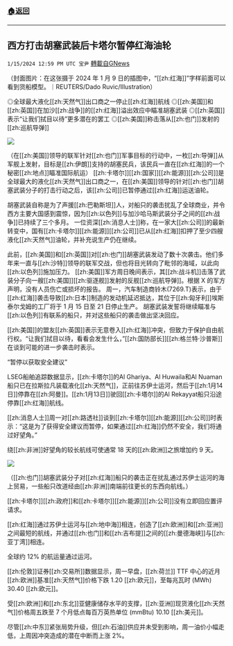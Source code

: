 ###  [:house:返回](README.md)
---


## 西方打击胡塞武装后卡塔尔暂停红海油轮
`1/15/2024 12:59 PM UTC 宝尹` [轉載自GNews](https://gnews.org/articles/2221203)

（封面图片：在这张摄于 2024 年 1 月 9 日的插图中，“[[zh:红海]]”字样前面可以看到货船模型。｜REUTERS/Dado Ruvic/Illustration）

◎全球最大液化[[zh:天然气]]出口商之一停止[[zh:红海]]航线
◎[[zh:美国]]和[[zh:英国]]在加沙[[zh:战争]]的[[zh:红海]]溢出效应中瞄准胡塞武装
◎[[zh:英国]]表示“让我们拭目以待”更多潜在的罢工
◎[[zh:美国]]称击落从[[zh:也门]]发射的[[zh:巡航导弹]]

![](https://i.imgur.com/elqY0pI.jpg)


（在[[zh:美国]]领导的联军针对[[zh:也门]]军事目标的行动中，一枚[[zh:导弹]]从军舰上发射，目标是[[zh:伊朗]]支持的胡塞民兵，该民兵一直在[[zh:红海]]的一个秘密[[zh:地点]]瞄准国际航运）
 [[zh:卡塔尔]][[zh:国家]][[zh:能源]][[zh:公司]]是全球最大的液化[[zh:天然气]]出口商之一，在[[zh:美国]]领导的针对[[zh:也门]]胡塞武装分子的打击行动之后，该[[zh:公司]]已暂停通过[[zh:红海]]运送油轮。

胡塞武装自称是为了声援[[zh:巴勒斯坦]]人，对船只的袭击扰乱了全球商业，并令西方主要大国感到震惊，因为[[zh:以色列]]与加沙哈马斯武装分子之间的[[zh:战争]]已持续了三个多月。
一位资深[[zh:消息人士]]称，在一家大[[zh:公司]]的最新转变中，国有[[zh:卡塔尔]][[zh:能源]][[zh:公司]]已从[[zh:红海]]扣押了至少四艘液化[[zh:天然气]]油轮，并补充说生产仍在继续。

此前，[[zh:美国]]和[[zh:英国]]对[[zh:也门]]胡塞武装发动了数十次袭击。他们多年来一直与[[zh:沙特]]领导的联军交战，但也将目光转向了毗邻的海域，以此向[[zh:以色列]]施加压力。
[[zh:美国]]军方周日晚间表示，其[[zh:战斗机]]击落了武装分子向一艘[[zh:美国]][[zh:驱逐舰]]发射的反舰[[zh:巡航导弹]]。根据 X 的军方声明，没有人员伤亡或损坏的报告。
周一，汽车制造商铃木(7269.T)表示，由于[[zh:红海]]袭击导致[[zh:日本]]制造的发动机延迟抵达，其位于[[zh:匈牙利]]埃斯泰尔戈姆的工厂将于 1 月 15 日至 21 日停止生产。
胡塞武装发誓将继续瞄准与[[zh:以色列]]有联系的船只，并对这些船只的袭击做出坚决回应。

[[zh:美国]]的盟友[[zh:英国]]表示无意卷入[[zh:红海]]冲突，但致力于保护自由航行权。“让我们拭目以待，看看会发生什么，”[[zh:国防部长]][[zh:格兰特·沙普斯]]在谈到可能的进一步袭击时表示。

“暂停以获取安全建议”

LSEG船舶追踪数据显示，[[zh:卡塔尔]]的Al Ghariya、Al Huwaila和Al Nuaman船只已在拉斯拉凡装载液化[[zh:天然气]]，正前往苏伊士运河，然后于[[zh:1月14日]]停靠在[[zh:阿曼]]。[[zh:1月13日]]驶回[[zh:卡塔尔]]的Al Rekayyat船只沿途停靠[[zh:红海]]航线。

[[zh:消息人士]]周一对[[zh:路透社]]谈到[[zh:卡塔尔]][[zh:能源]][[zh:公司]]时表示：“这是为了获得安全建议而暂停，如果通过[[zh:红海]]仍然不安全，我们将通过好望角。”

绕[[zh:非洲]]好望角的较长航线可使通常 18 天的[[zh:欧洲]]之旅增加约 9 天。

![](https://i.imgur.com/numVEu7.jpg)

（[[zh:也门]]胡塞武装分子对[[zh:红海]]船只的袭击正在扰乱通过苏伊士运河的海上贸易，一些船只改道经由[[zh:非洲]]南端前往更长的东西向航线。）

[[zh:卡塔尔]][[zh:政府]]和[[zh:卡塔尔]][[zh:能源]][[zh:公司]]没有立即回应置评请求。

[[zh:红海]]通过苏伊士运河与[[zh:地中海]]相连，创造了[[zh:欧洲]]和[[zh:亚洲]]之间最短的航线，并通过[[zh:也门]]和[[zh:吉布提]]之间的[[zh:曼德海峡]]与[[zh:亚丁湾]]相连。

全球约 12% 的航运量通过运河。

[[zh:伦敦]]证券[[zh:交易所]]数据显示，周一早盘，[[zh:荷兰]] TTF 中心的近月[[zh:欧洲]]基准[[zh:天然气]]价格下跌 1.20 [[zh:欧元]]，至每兆瓦时 (MWh) 30.40 [[zh:欧元]]。

受[[zh:欧洲]]和[[zh:东北]]亚健康储存水平的支撑，[[zh:亚洲]]现货液化[[zh:天然气]]价格周五跌至 7 个月低点每百万英热单位 (mmBtu) 10.10 [[zh:美元]]。

尽管[[zh:中东]]紧张局势升级，但[[zh:石油]]供应并未受到影响，周一油价小幅走低，上周因冲突造成的潜在中断而上涨 2%。



